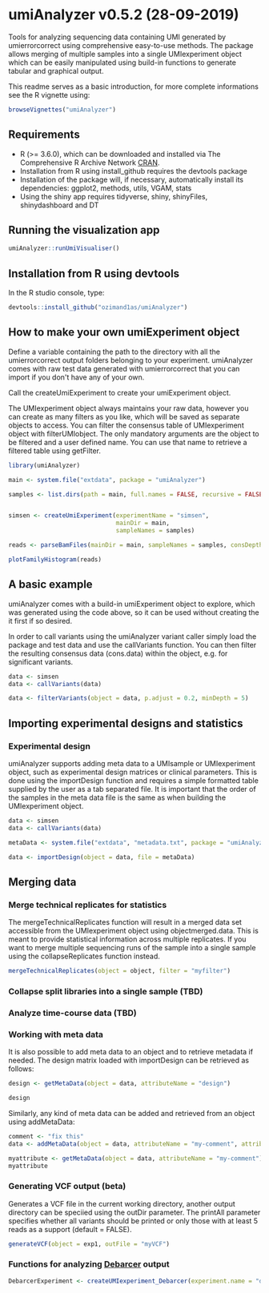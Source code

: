 
# umiAnalyzer v0.5.2 (28-09-2019)

Tools for analyzing sequencing data containing UMI generated by umierrorcorrect using comprehensive easy-to-use methods. The package allows merging of multiple samples into a single UMIexperiment object which can be easily manipulated using build-in functions to generate tabular and graphical output.

This readme serves as a basic introduction, for more complete informations see the R vignette using:
```r
browseVignettes("umiAnalyzer")
```

Requirements
------------

- R (>= 3.6.0), which can be downloaded and installed via The Comprehensive R Archive Network [CRAN](https://cran.r-project.org/).
- Installation from R using install_github requires the devtools package
- Installation of the package will, if necessary, automatically install its dependencies: ggplot2, methods, utils, VGAM, stats
- Using the shiny app requires tidyverse, shiny, shinyFiles, shinydashboard and DT

Running the visualization app
------------

```r
umiAnalyzer::runUmiVisualiser()
```


Installation from R using devtools
------------

In the R studio console, type:

```r
devtools::install_github("ozimand1as/umiAnalyzer")
```

How to make your own umiExperiment object
---------------------

Define a variable containing the path to the directory with all the umierrorcorrect output folders 
belonging to your experiment. umiAnalyzer comes with raw test data generated with umierrorcorrect that 
you can import if you don't have any of your own.

Call the createUmiExperiment to create your umiExperiment object.


The UMIexperiment object always maintains your raw data, however you can create as many filters as you
like, which will be saved as separate objects to access. You can filter the consensus table of
UMIexperiment object with filterUMIobject. The only mandatory arguments are the object to be filtered
and a user defined name. You can use that name to retrieve a filtered table using getFilter. 

```r
library(umiAnalyzer)

main <- system.file("extdata", package = "umiAnalyzer")

samples <- list.dirs(path = main, full.names = FALSE, recursive = FALSE)


simsen <- createUmiExperiment(experimentName = "simsen",
                              mainDir = main,
                              sampleNames = samples)

reads <- parseBamFiles(mainDir = main, sampleNames = samples, consDepth = 10)

plotFamilyHistogram(reads)
```

A basic example
-----------------

umiAnalyzer comes with a build-in umiExperiment object to explore, which was generated using the code 
above, so it can be used without creating the it first if so desired.

In order to call variants using the umiAnalyzer variant caller simply load the package and test data
and use the callVariants function. You can then filter the resulting consensus data (cons.data) within
the object, e.g. for significant variants.

```r
data <- simsen
data <- callVariants(data)

data <- filterVariants(object = data, p.adjust = 0.2, minDepth = 5)
```

## Importing experimental designs and statistics
### Experimental design
umiAnalyzer supports adding meta data to a UMIsample or UMIexperiment object, such as experimental 
design matrices or clinical parameters. This is done using the importDesign function and requires a 
simple formatted table supplied by the user as a tab separated file. It is important that the order 
of the samples in the meta data file is the same as when building the UMIexperiment object.

```r
data <- simsen
data <- callVariants(data)

metaData <- system.file("extdata", "metadata.txt", package = "umiAnalyzer")

data <- importDesign(object = data, file = metaData)
```

## Merging data
### Merge technical replicates for statistics
The mergeTechnicalReplicates function will result in a merged data set accessible from the UMIexperiment object using 
object<at>merged.data. This is meant to provide statistical information across multiple replicates. If you want to merge 
multiple sequencing runs of the sample into a single sample using the collapseReplicates function instead.

```r
mergeTechnicalReplicates(object = object, filter = "myfilter")
```

### Collapse split libraries into a single sample (TBD)
 
### Analyze time-course data (TBD)

### Working with meta data

It is also possible to add meta data to an object and to retrieve metadata if needed. The design 
matrix loaded with importDesign can be retrieved as follows:

```r
design <- getMetaData(object = data, attributeName = "design")

design
```

Similarly, any kind of meta data can be added and retrieved from an object using addMetaData:

```r
comment <- "fix this"
data <- addMetaData(object = data, attributeName = "my-comment", attributeValue = comment)

myattribute <- getMetaData(object = data, attributeName = "my-comment")
myattribute
```

### Generating VCF output (beta)

Generates a VCF file in the current working directory, another output directory can be speciied using the outDir parameter.
The printAll parameter specifies whether all variants should be printed or only those with at least 5 reads as a support (default = FALSE).

```r
generateVCF(object = exp1, outFile = "myVCF")
```

### Functions for analyzing [Debarcer](https://github.com/oicr-gsi/debarcer) output

```r
DebarcerExperiment <- createUMIexperiment_Debarcer(experiment.name = "debarcer", main.dir = main, dir.names = sample.names)
```
